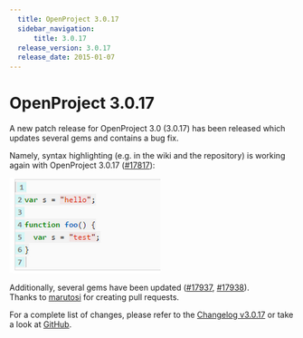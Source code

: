 ```yaml
---
  title: OpenProject 3.0.17
  sidebar_navigation:
      title: 3.0.17
  release_version: 3.0.17
  release_date: 2015-01-07
---
```



# OpenProject 3.0.17

A new patch release for OpenProject 3.0 (3.0.17) has been released which
updates several gems and contains a bug fix.

Namely, syntax highlighting (e.g. in the wiki and the repository) is
working again with OpenProject 3.0.17
([\#17817](https://community.openproject.org/work_packages/17817 "Syntax highlighting not working properly  (closed)")):

![SyntaxHighlighting](SyntaxHighlighting.png)

Additionally, several gems have been updated
([\#17937](https://community.openproject.org/work_packages/17937 "Bundle update thin (closed)"),
[\#17938](https://community.openproject.org/work_packages/17938 "Update MySQL2 to 0.3.17 (closed)")).  
Thanks to [marutosi](https://github.com/marutosi) for creating pull
requests.

For a complete list of changes, please refer to the [Changelog
v3.0.17](https://community.openproject.org/versions/545) or take a look
at [GitHub](https://github.com/opf/openproject/tree/v3.0.17).


